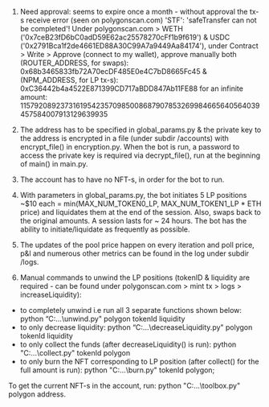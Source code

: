 1. Need approval: seems to expire once a month - without approval the tx-s receive error (seen on polygonscan.com) 
  'STF': 'safeTransfer can not be completed'!
  Under polygonscan.com > WETH ('0x7ceB23fD6bC0adD59E62ac25578270cFf1b9f619') & USDC ('0x2791Bca1f2de4661ED88A30C99A7a9449Aa84174'),
  under Contract > Write > Approve (connect to my wallet), approve manually both
  (ROUTER_ADDRESS, for swaps): 0x68b3465833fb72A70ecDF485E0e4C7bD8665Fc45 & (NPM_ADDRESS, for LP tx-s): 0xC36442b4a4522E871399CD717aBDD847Ab11FE88
  for an infinite amount: 115792089237316195423570985008687907853269984665640564039457584007913129639935
  
2. The address has to be specified in global_params.py & the private key to the address is encrypted in a file (under subdir /accounts)
    with encrypt_file() in encryption.py. When the bot is run, a password to access the private key is required via decrypt_file(),
    run at the beginning of main() in main.py.
  
3. The account has to have no NFT-s, in order for the bot to run.


 
4.  With parameters in global_params.py, the bot initiates 5 LP positions ~$10 each = min(MAX_NUM_TOKEN0_LP, MAX_NUM_TOKEN1_LP * ETH price)
    and liquidates them at the end of the session. Also, swaps back to the original amounts. A session lasts for ~ 24 hours.
    The bot has the ability to initiate/liquidate as frequently as possible.
    
5. The updates of the pool price happen on every iteration and poll price, p&l and numerous other metrics can be found in the log under subdir /logs.

 
6. Manual commands to unwind the LP positions (tokenID & liquidity are required - can be found under polygonscan.com > mint tx > logs > increaseLiquidity):
  - to completely unwind i.e run all 3 separate functions shown below: python “C:\...\unwind.py" polygon tokenId liquidity
  - to only decrease liquidity: python “C:\...\decreaseLiquidity.py" polygon tokenId liquidity
  - to only collect the funds (after decreaseLiquidity() is run): python "C:\...\collect.py" tokenId polygon
  - to only burn the NFT corresponding to LP position (after collect() for the full amount is run): python "C:\...\burn.py" tokenId polygon;

  To get the current NFT-s in the account, run: python "C:\...\toolbox.py" polygon address.
